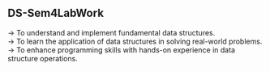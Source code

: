 ## DS-Sem4LabWork 
-> To understand and implement fundamental data structures.
<br>
-> To learn the application of data structures in solving real-world problems.
<br>
-> To enhance programming skills with hands-on experience in data structure operations.
